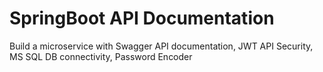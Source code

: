 # SpringBoot API Documentation
Build a microservice with Swagger API documentation, JWT API Security, MS SQL DB connectivity, Password Encoder
